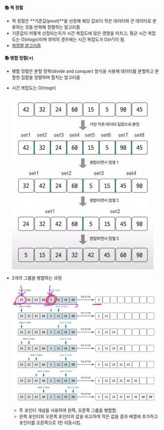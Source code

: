 #### 📚 퀵 정렬
- 퀵 정렬은 **기준값(pivot)**을 선정해 해당 값보다 작은 데이터와 큰 데이터로 분류하는 것을 반복해 정렬하는 알고리즘
- 기준값이 어떻게 선정되는지가 시간 복잡도에 많은 영향을 미치고, 평균 시간 복잡도는 O(nlogn)이며 최악의 경우에는 시간 복잡도가 O(n²)이 됨.
- [퀵정렬 알고리즘](https://velog.io/@ywc8851/%EC%9E%90%EB%A3%8C%EA%B5%AC%EC%A1%B0-%ED%80%B5-%EC%A0%95%EB%A0%AC-Quick-Sort)

#### 📚 병합 정렬(⭐)
- 병합 정렬은 분할 정복(divide and conquer) 방식을 사용해 데이터를 분할하고 분할한 집합을 정렬하며 합치는 알고리즘
- 시간 복잡도는 O(nlogn)  

    ![](../img/merge.png)

- 2개의 그룹을 병합하는 과정  

    ![](../img/merge2.png)
  - 투 포인터 개념을 사용하여 왼쪽, 오른쪽 그룹을 병합함.
  - 왼쪽 포인터와 오른쪽 포인터의 값을 비교하여 작은 값을 결과 배열에 추가하고 포인터를 오른쪽으로 1칸 이동시킴.